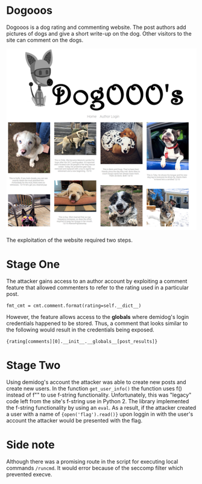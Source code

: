 # Dogooos
Dogooos is a dog rating and commenting website.  The post authors add pictures of dogs and give a short write-up on the dog. Other visitors to the site can comment on the dogs.  

![Dogooos](https://github.com/o-o-overflow/dc2020q-dogooos-public/raw/master/dogooos_site.png)

The exploitation of the website required two steps. 
# Stage One
The attacker gains access to an author account by exploiting a comment feature that allowed commenters to refer to the rating used in a particular post. 
```
fmt_cmt = cmt.comment.format(rating=self.__dict__)
```
However, the feature allows access to the __globals__ where demidog's login credentials happened to be stored. Thus, a comment that looks similar to the following would result in the credentials being exposed.
```
{rating[comments][0].__init__.__globals__[post_results]}
```

# Stage Two 
Using demidog's account the attacker was able to create new posts and create new users. In the function `get_user_info()` the function uses f() instead of f"" to use f-string functionality. Unfortunately, this was "legacy" code left from the site's f-string use in Python 2. The library implemented the f-string functionality by using an `eval`. As a result, if the attacker created a user with a name of  `{open('flag').read()}` upon loggin in with the user's account the attacker would be presented with the flag.

# Side note
Although there was a promising route in the script for executing local commands `/runcmd`. It would error because of the seccomp filter which prevented execve.  



